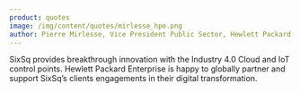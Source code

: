 ```yaml
---
product: quotes
image: /img/content/quotes/mirlesse_hpe.png
author: Pierre Mirlesse, Vice President Public Sector, Hewlett Packard Enterprise – EMEA
---
```


SixSq provides breakthrough innovation with the Industry 4.0 Cloud and IoT control points.
Hewlett Packard Enterprise is happy to globally partner and support SixSq’s clients engagements in their digital transformation.
